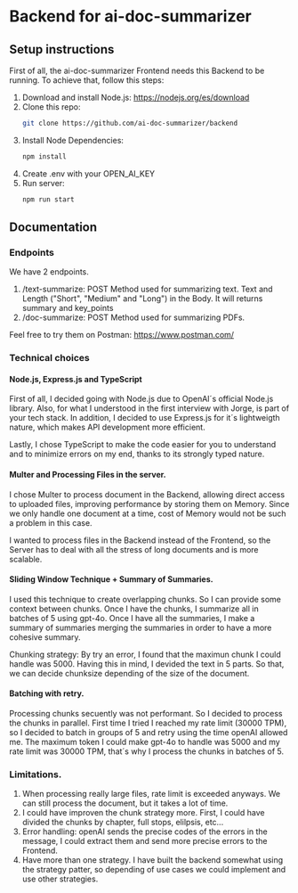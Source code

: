 # Backend for ai-doc-summarizer


## Setup instructions
First of all, the ai-doc-summarizer Frontend needs this Backend to be running. To achieve that, follow this steps:

1. Download and install Node.js:
https://nodejs.org/es/download
1. Clone this repo: 
    ```bash
    git clone https://github.com/ai-doc-summarizer/backend
    ```
2. Install Node Dependencies:
    ```bash
    npm install
    ```
3. Create .env with your OPEN_AI_KEY
4. Run server:
    ```bash
    npm run start
    ```
## Documentation
### Endpoints
We have 2 endpoints.
1. /text-summarize: POST Method used for summarizing text. Text and Length ("Short", "Medium" and "Long") in the Body. It will returns summary and key_points
2. /doc-summarize: POST Method used for summarizing PDFs.

Feel free to try them on Postman: https://www.postman.com/

### Technical choices
#### Node.js, Express.js and TypeScript

First of all, I decided going with Node.js due to OpenAI´s official Node.js library. Also, for what I understood in the first interview with Jorge, is part of your tech stack. In addition, I decided to use Express.js for it´s lightweigth nature, which makes API development more efficient.

Lastly, I chose TypeScript to make the code easier for you to understand and to minimize errors on my end, thanks to its strongly typed nature.

#### Multer and Processing Files in the server.
I chose Multer to process document in the Backend, allowing direct access to uploaded files, improving performance by storing them on Memory. Since we only handle one document at a time, cost of Memory would not be such a problem in this case.

I wanted to process files in the Backend instead of the Frontend, so the Server has to deal with all the stress of long documents and is more scalable.

#### Sliding Window Technique + Summary of Summaries.
I used this technique to create overlapping chunks. So I can provide some context between chunks. Once I have the chunks, I summarize all in batches of 5 using gpt-4o. Once I have all the summaries, I make a summary of summaries merging the summaries in order to have a more cohesive summary.

Chunking strategy:
By try an error, I found that the maximun chunk I could handle was 5000. Having this in mind, I devided the text in 5 parts. So that, we can decide chunksize depending of the size of the document.

#### Batching with retry.
Processing chunks secuently was not performant. So I decided to process the chunks in parallel. First time I tried I reached my rate limit (30000 TPM), so I decided to batch in groups of 5 and retry using the time openAI allowed me. The maximum token I could make gpt-4o to handle was 5000 and my rate limit was 30000 TPM, that´s why I process the chunks in batches of 5.

### Limitations.
1. When processing really large files, rate limit is exceeded anyways. We can still process the document, but it takes a lot of time.
2. I could have improven the chunk strategy more. First, I could have divided the chunks by chapter, full stops, elilpsis, etc...
3. Error handling: openAI sends the precise codes of the errors in the message, I could extract them and send more precise errors to the Frontend.
4. Have more than one strategy. I have built the backend somewhat using the strategy patter, so depending of use cases we could implement and use other strategies.


